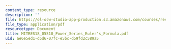 ```yaml
---
content_type: resource
description: ''
file: https://ol-ocw-studio-app-production.s3.amazonaws.com/courses/res-18-005-highlights-of-calculus-spring-2010/ae6e5ed1d5d607fce5bcd59fd2c589a5_MITRES18_05S10_Power_Series_Eulers_Formula.pdf
file_type: application/pdf
resourcetype: Document
title: MITRES18_05S10_Power_Series_Euler's_Formula.pdf
uid: ae6e5ed1-d5d6-07fc-e5bc-d59fd2c589a5
---
```

